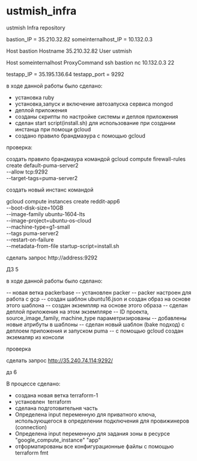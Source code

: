 # ustmish_infra
ustmish Infra repository

bastion_IP = 35.210.32.82
someinternalhost_IP = 10.132.0.3

Host bastion
Hostname 35.210.32.82
User ustmish

Host someinternalhost
ProxyCommand ssh bastion nc 10.132.0.3 22



testapp_IP = 35.195.136.64
testapp_port = 9292

в ходе данной работы было сделано:

- установка ruby
- установка,запуск и включение автозапуска сервиса mongod
- деплой приложения
- созданы скрипты по настройке системы и деплоя приложения
- сделан start script(install.sh) для использование при создании инстанца при помощи gcloud
- создано правило брандмаэура с помощью gcloud

проверка:

создать правило брандмаура командой 
gcloud compute firewall-rules create default-puma-server2 \
--allow tcp:9292 \
--target-tags=puma-server2

создать новый инстанс командой 

gcloud compute instances create reddit-app6 \
--boot-disk-size=10GB \
--image-family ubuntu-1604-lts \
--image-project=ubuntu-os-cloud \
--machine-type=g1-small \
--tags puma-server2 \
--restart-on-failure \
--metadata-from-file startup-script=install.sh

сделать запрос http://address:9292


ДЗ 5

в ходе данной работы было сделано:

-- новая ветка packerbase
-- установлен packer
-- packer настроен для работa c gcp
-- создан шаблон ubuntu16.json и создан образ на основе этого шаблона
-- создан экземпляр на основе этого образа
-- сделан деплой приложения на этом экземпляре
-- ID проекта, source_image_family, machine_type параметризированы
-- добавлены новые атрибуты в шаблоны
-- сделан новый шаблон (bake подход) с деплоем приложения и запуском puma
-- с помощью gcloud создан экземаляр из консоли


проверка 

сделать запрос http://35.240.74.114:9292/


дз 6

 В процессе сделано:
- создана новая ветка terraform-1
- установлен  terraform
- сделана подготовительня часть
- Определена input переменную для приватного ключа,
использующегося в определении подключения для
провижинеров (connection)
- Определена input переменную для задания зоны в ресурсе
"google_compute_instance" "app"
- отформатированы все конфигурационные файлы с помощью terraform fmt


